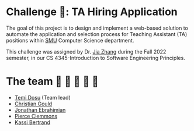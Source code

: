 # Challenge 🎯: TA Hiring Application

The goal of this project is to design and implement a web-based solution to automate the
application and selection process for Teaching Assistant (TA) positions within
[SMU](https://www.smu.edu/Lyle/Academics/Departments/CS) Computer Science department.

This challenge was assigned by Dr. [Jia Zhang](https://www.smu.edu/Lyle/Academics/Departments/CS/People/Faculty/ZhangJia) during the Fall 2022 semester, in our CS 4345-Introduction
to Software Engineering Principles.

# The team 🥷 🥷 🥷 🥷 🥷

- [Temi Dosu](https://github.com/temidosu) (Team lead)
- [Christian Gould](https://github.com/Gouldilocks)
- [Jonathan Ebrahimian](https://github.com/jonathanebrahimian)
- [Pierce Clemmons](https://github.com/PierceClemmons)
- [Kassi Bertrand](https://github.com/kassi-bertrand)
